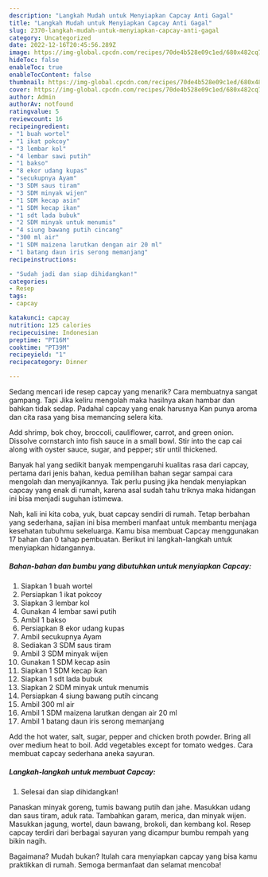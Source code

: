 ```yaml
---
description: "Langkah Mudah untuk Menyiapkan Capcay Anti Gagal"
title: "Langkah Mudah untuk Menyiapkan Capcay Anti Gagal"
slug: 2370-langkah-mudah-untuk-menyiapkan-capcay-anti-gagal
category: Uncategorized
date: 2022-12-16T20:45:56.289Z
image: https://img-global.cpcdn.com/recipes/70de4b528e09c1ed/680x482cq70/capcay-foto-resep-utama.jpg
hideToc: false
enableToc: true
enableTocContent: false
thumbnail: https://img-global.cpcdn.com/recipes/70de4b528e09c1ed/680x482cq70/capcay-foto-resep-utama.jpg
cover: https://img-global.cpcdn.com/recipes/70de4b528e09c1ed/680x482cq70/capcay-foto-resep-utama.jpg
author: Admin
authorAv: notfound
ratingvalue: 5
reviewcount: 16
recipeingredient:
- "1 buah wortel"
- "1 ikat pokcoy"
- "3 lembar kol"
- "4 lembar sawi putih"
- "1 bakso"
- "8 ekor udang kupas"
- "secukupnya Ayam"
- "3 SDM saus tiram"
- "3 SDM minyak wijen"
- "1 SDM kecap asin"
- "1 SDM kecap ikan"
- "1 sdt lada bubuk"
- "2 SDM minyak untuk menumis"
- "4 siung bawang putih cincang"
- "300 ml air"
- "1 SDM maizena larutkan dengan air 20 ml"
- "1 batang daun iris serong memanjang"
recipeinstructions:

- "Sudah jadi dan siap dihidangkan!"
categories:
- Resep
tags:
- capcay

katakunci: capcay 
nutrition: 125 calories
recipecuisine: Indonesian
preptime: "PT16M"
cooktime: "PT39M"
recipeyield: "1"
recipecategory: Dinner

---
```



Sedang mencari ide resep capcay yang menarik? Cara membuatnya sangat gampang. Tapi Jika keliru mengolah maka hasilnya akan hambar dan bahkan tidak sedap. Padahal capcay yang enak harusnya Kan punya aroma dan cita rasa yang bisa memancing selera kita.


Add shrimp, bok choy, broccoli, cauliflower, carrot, and green onion. Dissolve cornstarch into fish sauce in a small bowl. Stir into the cap cai along with oyster sauce, sugar, and pepper; stir until thickened.

Banyak hal yang sedikit banyak mempengaruhi kualitas rasa dari capcay, pertama dari jenis bahan, kedua pemilihan bahan segar sampai cara mengolah dan menyajikannya. Tak perlu pusing jika hendak menyiapkan capcay yang enak di rumah, karena asal sudah tahu triknya maka hidangan ini bisa menjadi suguhan istimewa.


Nah, kali ini kita coba, yuk, buat capcay sendiri di rumah. Tetap berbahan yang sederhana, sajian ini bisa memberi manfaat untuk membantu menjaga kesehatan tubuhmu sekeluarga. Kamu bisa membuat Capcay menggunakan 17 bahan dan 0 tahap pembuatan. Berikut ini langkah-langkah untuk menyiapkan hidangannya.

<!--inarticleads1-->

##### Bahan-bahan dan bumbu yang dibutuhkan untuk menyiapkan Capcay:

1. Siapkan 1 buah wortel
1. Persiapkan 1 ikat pokcoy
1. Siapkan 3 lembar kol
1. Gunakan 4 lembar sawi putih
1. Ambil 1 bakso
1. Persiapkan 8 ekor udang kupas
1. Ambil secukupnya Ayam
1. Sediakan 3 SDM saus tiram
1. Ambil 3 SDM minyak wijen
1. Gunakan 1 SDM kecap asin
1. Siapkan 1 SDM kecap ikan
1. Siapkan 1 sdt lada bubuk
1. Siapkan 2 SDM minyak untuk menumis
1. Persiapkan 4 siung bawang putih cincang
1. Ambil 300 ml air
1. Ambil 1 SDM maizena larutkan dengan air 20 ml
1. Ambil 1 batang daun iris serong memanjang


Add the hot water, salt, sugar, pepper and chicken broth powder. Bring all over medium heat to boil. Add vegetables except for tomato wedges. Cara membuat capcay sederhana aneka sayuran. 

<!--inarticleads2-->

##### Langkah-langkah untuk membuat Capcay:


1. Selesai dan siap dihidangkan!

Panaskan minyak goreng, tumis bawang putih dan jahe. Masukkan udang dan saus tiram, aduk rata. Tambahkan garam, merica, dan minyak wijen. Masukkan jagung, wortel, daun bawang, brokoli, dan kembang kol. Resep capcay terdiri dari berbagai sayuran yang dicampur bumbu rempah yang bikin nagih. 

Bagaimana? Mudah bukan? Itulah cara menyiapkan capcay yang bisa kamu praktikkan di rumah. Semoga bermanfaat dan selamat mencoba!
